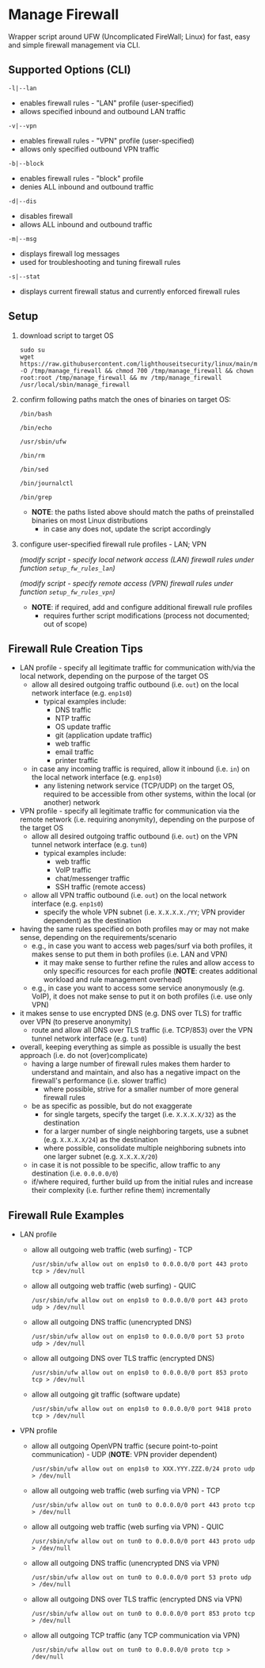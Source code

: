 # Manage Firewall

Wrapper script around UFW (Uncomplicated FireWall; Linux) for fast, easy and simple firewall management via CLI.

## Supported Options (CLI)

`-l|--lan`
* enables firewall rules - "LAN" profile (user-specified)
* allows specified inbound and outbound LAN traffic

`-v|--vpn`
* enables firewall rules - "VPN" profile (user-specified)
* allows only specified outbound VPN traffic

`-b|--block`
* enables firewall rules - "block" profile
* denies ALL inbound and outbound traffic

`-d|--dis`
* disables firewall
* allows ALL inbound and outbound traffic

`-m|--msg`
* displays firewall log messages
* used for troubleshooting and tuning firewall rules

`-s|--stat`
* displays current firewall status and currently enforced firewall rules

## Setup

1. download script to target OS

    ```
    sudo su
    wget https://raw.githubusercontent.com/lighthouseitsecurity/linux/main/manage_firewall/manage_firewall -O /tmp/manage_firewall && chmod 700 /tmp/manage_firewall && chown root:root /tmp/manage_firewall && mv /tmp/manage_firewall /usr/local/sbin/manage_firewall
    ```

2. confirm following paths match the ones of binaries on target OS:

    `/bin/bash`

    `/bin/echo`

    `/usr/sbin/ufw`

    `/bin/rm`

    `/bin/sed`

    `/bin/journalctl`

    `/bin/grep`

    * **NOTE**: the paths listed above should match the paths of preinstalled binaries on most Linux distributions
      * in case any does not, update the script accordingly

3. configure user-specified firewall rule profiles - LAN; VPN

    *(modify script - specify local network access (LAN) firewall rules under function `setup_fw_rules_lan`)*

    *(modify script - specify remote access (VPN) firewall rules under function `setup_fw_rules_vpn`)*

    * **NOTE**: if required, add and configure additional firewall rule profiles
      * requires further script modifications (process not documented; out of scope)

## Firewall Rule Creation Tips

* LAN profile - specify all legitimate traffic for communication with/via the local network, depending on the purpose of the target OS
  * allow all desired outgoing traffic outbound (i.e. `out`) on the local network interface (e.g. `enp1s0`)
    * typical examples include:
      * DNS traffic
      * NTP traffic
      * OS update traffic
      * git (application update traffic)
      * web traffic
      * email traffic
      * printer traffic
  * in case any incoming traffic is required, allow it inbound (i.e. `in`) on the local network interface (e.g. `enp1s0`)
    * any listening network service (TCP/UDP) on the target OS, required to be accessible from other systems, within the local (or another) network
* VPN profile - specify all legitimate traffic for communication via the remote network (i.e. requiring anonymity), depending on the purpose of the target OS
  * allow all desired outgoing traffic outbound (i.e. `out`) on the VPN tunnel network interface (e.g. `tun0`)
    * typical examples include:
      * web traffic
      * VoIP traffic
      * chat/messenger traffic
      * SSH traffic (remote access)
  * allow all VPN traffic outbound (i.e. `out`) on the local network interface (e.g. `enp1s0`)
    * specify the whole VPN subnet (i.e. `X.X.X.X./YY`; VPN provider dependent) as the destination
* having the same rules specified on both profiles may or may not make sense, depending on the requirements/scenario
  * e.g., in case you want to access web pages/surf via both profiles, it makes sense to put them in both profiles (i.e. LAN and VPN)
    * it may make sense to further refine the rules and allow access to only specific resources for each profile (**NOTE**: creates additional workload and rule management overhead)
  * e.g., in case you want to access some service anonymously (e.g. VoIP), it does not make sense to put it on both profiles (i.e. use only VPN)
* it makes sense to use encrypted DNS (e.g. DNS over TLS) for traffic over VPN (to preserve anonymity)
  * route and allow all DNS over TLS traffic (i.e. TCP/853) over the VPN tunnel network interface (e.g. `tun0`)
* overall, keeping everything as simple as possible is usually the best approach (i.e. do not (over)complicate)
  * having a large number of firewall rules makes them harder to understand and maintain, and also has a negative impact on the firewall's performance (i.e. slower traffic)
    * where possible, strive for a smaller number of more general firewall rules
  * be as specific as possible, but do not exaggerate
    * for single targets, specify the target (i.e. `X.X.X.X/32`) as the destination
    * for a larger number of single neighboring targets, use a subnet (e.g. `X.X.X.X/24`) as the destination
    * where possible, consolidate multiple neighboring subnets into one larger subnet (e.g. `X.X.X.X/20`)
  * in case it is not possible to be specific, allow traffic to any destination (i.e. `0.0.0.0/0`)
  * if/where required, further build up from the initial rules and increase their complexity (i.e. further refine them) incrementally

## Firewall Rule Examples

* LAN profile

    * allow all outgoing web traffic (web surfing) - TCP

        ```
        /usr/sbin/ufw allow out on enp1s0 to 0.0.0.0/0 port 443 proto tcp > /dev/null
        ```

    * allow all outgoing web traffic (web surfing) - QUIC

        ```
        /usr/sbin/ufw allow out on enp1s0 to 0.0.0.0/0 port 443 proto udp > /dev/null
        ```

    * allow all outgoing DNS traffic (unencrypted DNS)

        ```
        /usr/sbin/ufw allow out on enp1s0 to 0.0.0.0/0 port 53 proto udp > /dev/null
        ```

    * allow all outgoing DNS over TLS traffic (encrypted DNS)

        ```
        /usr/sbin/ufw allow out on enp1s0 to 0.0.0.0/0 port 853 proto tcp > /dev/null
        ```

    * allow all outgoing git traffic (software update)

        ```
        /usr/sbin/ufw allow out on enp1s0 to 0.0.0.0/0 port 9418 proto tcp > /dev/null
        ```

* VPN profile

    * allow all outgoing OpenVPN traffic (secure point-to-point communication) - UDP (**NOTE**: VPN provider dependent)

        ```
        /usr/sbin/ufw allow out on enp1s0 to XXX.YYY.ZZZ.0/24 proto udp > /dev/null
        ```

    * allow all outgoing web traffic (web surfing via VPN) - TCP

        ```
        /usr/sbin/ufw allow out on tun0 to 0.0.0.0/0 port 443 proto tcp > /dev/null
        ```

    * allow all outgoing web traffic (web surfing via VPN) - QUIC

        ```
        /usr/sbin/ufw allow out on tun0 to 0.0.0.0/0 port 443 proto udp > /dev/null
        ```

    * allow all outgoing DNS traffic (unencrypted DNS via VPN)

        ```
        /usr/sbin/ufw allow out on tun0 to 0.0.0.0/0 port 53 proto udp > /dev/null
        ```

    * allow all outgoing DNS over TLS traffic (encrypted DNS via VPN)

        ```
        /usr/sbin/ufw allow out on tun0 to 0.0.0.0/0 port 853 proto tcp > /dev/null
        ```

    * allow all outgoing TCP traffic (any TCP communication via VPN)

        ```
        /usr/sbin/ufw allow out on tun0 to 0.0.0.0/0 proto tcp > /dev/null
        ```
